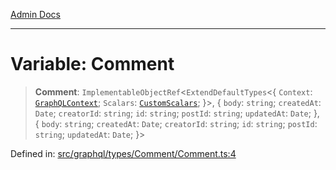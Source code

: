 [Admin Docs](/)

***

# Variable: Comment

> **Comment**: `ImplementableObjectRef`\<`ExtendDefaultTypes`\<\{ `Context`: [`GraphQLContext`](../../../../context/type-aliases/GraphQLContext.md); `Scalars`: [`CustomScalars`](../../../../scalars/type-aliases/CustomScalars.md); \}\>, \{ `body`: `string`; `createdAt`: `Date`; `creatorId`: `string`; `id`: `string`; `postId`: `string`; `updatedAt`: `Date`; \}, \{ `body`: `string`; `createdAt`: `Date`; `creatorId`: `string`; `id`: `string`; `postId`: `string`; `updatedAt`: `Date`; \}\>

Defined in: [src/graphql/types/Comment/Comment.ts:4](https://github.com/Suyash878/talawa-api/blob/0d5834ec7c0ad3d008c3a8e58fbf32c7824b9122/src/graphql/types/Comment/Comment.ts#L4)
